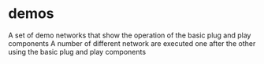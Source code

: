 demos
=====

A set of demo networks that show the operation of the basic plug and play components
A number of different network are executed one after the other using the basic plug and play components
